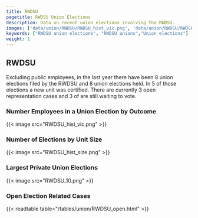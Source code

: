 ```yaml
---
title: RWDSU
pagetitle: RWDSU Union Elections
description: Data on recent union elections involving the RWDSU.
images: ['data/union/RWDSU/RWDSU_hist_vic.png', 'data/union/RWDSU/RWDSU_hist_size.png', 'data/union/RWDSU/RWDSU_10.png']
keywords: ["RWDSU union elections", "RWDSU unions","Union elections"]
weight: 1
---
```

##  RWDSU

Excluding public employees, in the last year there have been 8 union elections filed by the RWDSU and 8 union elections held. In 5 of those elections a new unit was certified. There are currently 3 open representation cases and 3 of are still waiting to vote.

### Number Employees in a Union Election by Outcome
{{< image src="RWDSU_hist_vic.png" >}}

### Number of Elections by Unit Size
{{< image src="RWDSU_hist_size.png" >}}

### Largest Private Union Elections
{{< image src="RWDSU_10.png" >}}

### Open Election Related Cases
{{< readtable table="/tables/union/RWDSU_open.html" >}}

